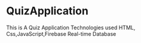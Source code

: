 # QuizApplication
This is A Quiz Application 
Technologies used HTML, Css,JavaScript,Firebase Real-time Database
